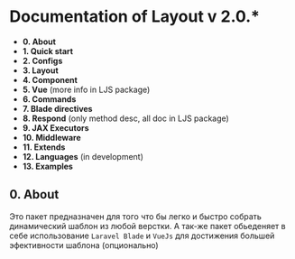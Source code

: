 # Documentation of Layout v 2.0.*

* **0. About**
* **1. Quick start**
* **2. Configs**
* **3. Layout**
* **4. Component**
* **5. Vue** (more info in LJS package)
* **6. Commands**
* **7. Blade directives**
* **8. Respond** (only method desc, all doc in LJS package)
* **9. JAX Executors**
* **10. Middleware**
* **11. Extends**
* **12. Languages** (in development)
* **13. Examples**

## 0. About

Это пакет предназначен для того что бы легко и быстро собрать динамический шаблон из любой верстки. А так-же пакет
обьеденяет в себе использование `Laravel Blade` и `VueJs`
для достижения большей эфективности шаблона (опционально)
